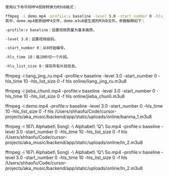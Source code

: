 ```bash

使用以下命令将MP4视频转换为M3U8格式：

ffmpeg -i demo.mp4 -profile:v baseline -level 3.0 -start_number 0 -hls_time 10 -hls_list_size 0 -f hls demo.m3u8
其中，demo.mp4是原始MP4文件，demo.m3u8是生成的M3U8文件。参数解释如下：

-profile:v baseline：设置视频质量为基本画质。

-level 3.0：设置视频级别。

-start_number 0：从0开始编号。

-hls_time 10：每10秒切一个片段。

-hls_list_size 0：保存所有片段信息。


```

ffmpeg -i liang_jing_ru.mp4 -profile:v baseline -level 3.0 -start_number 0 -hls_time 10 -hls_list_size 0 -f hls online/liang_jing_ru.m3u8

ffmpeg -i jieba_chunli.mp4 -profile:v baseline -level 3.0 -start_number 0 -hls_time 10 -hls_list_size 0 -f hls online/jieba_chunli.m3u8

ffmpeg -i demo.mp4 -profile:v baseline -level 3.0 -start_number 0 -hls_time 10 -hls_list_size 0 -f hls /Users/shhaofu/Code/cursor-projects/aka_music/backend/app/static/uploads/online/banma_1.m3u8

ffmpeg -i 167\ Alphabet\ Song\ -\ Alphabet\ ‘Q’\ So.mp4  -profile:v baseline -level 3.0 -start_number 0 -hls_time 10 -hls_list_size 0 -f hls /Users/shhaofu/Code/cursor-projects/aka_music/backend/app/static/uploads/online/ln_2.m3u8

ffmpeg -i 167\ Alphabet\ Song\ -\ Alphabet\ ‘Q’\ So.mp4  -profile:v baseline -level 3.0 -start_number 0 -hls_time 10 -hls_list_size 0 -f hls /Users/shhaofu/Code/cursor-projects/aka_music/backend/app/static/uploads/online/ln_2.m3u8






